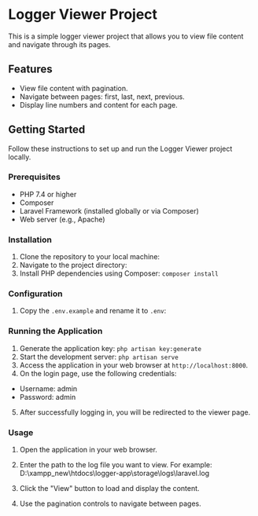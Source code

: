 # Logger Viewer Project

This is a simple logger viewer project that allows you to view file content and navigate through its pages.

## Features

- View file content with pagination.
- Navigate between pages: first, last, next, previous.
- Display line numbers and content for each page.

## Getting Started

Follow these instructions to set up and run the Logger Viewer project locally.

### Prerequisites

- PHP 7.4 or higher
- Composer
- Laravel Framework (installed globally or via Composer)
- Web server (e.g., Apache)

### Installation

1. Clone the repository to your local machine:
2. Navigate to the project directory:
3. Install PHP dependencies using Composer: `composer install`

### Configuration

1. Copy the `.env.example` and rename it to `.env`:

### Running the Application

1. Generate the application key: `php artisan key:generate`
2. Start the development server: `php artisan serve`
3. Access the application in your web browser at `http://localhost:8000`.
4. On the login page, use the following credentials:
- Username: admin
- Password: admin

5. After successfully logging in, you will be redirected to the viewer page.

### Usage

1. Open the application in your web browser.

2. Enter the path to the log file you want to view. For example: D:\xampp_new\htdocs\logger-app\storage\logs\laravel.log

3. Click the "View" button to load and display the content.

4. Use the pagination controls to navigate between pages.

